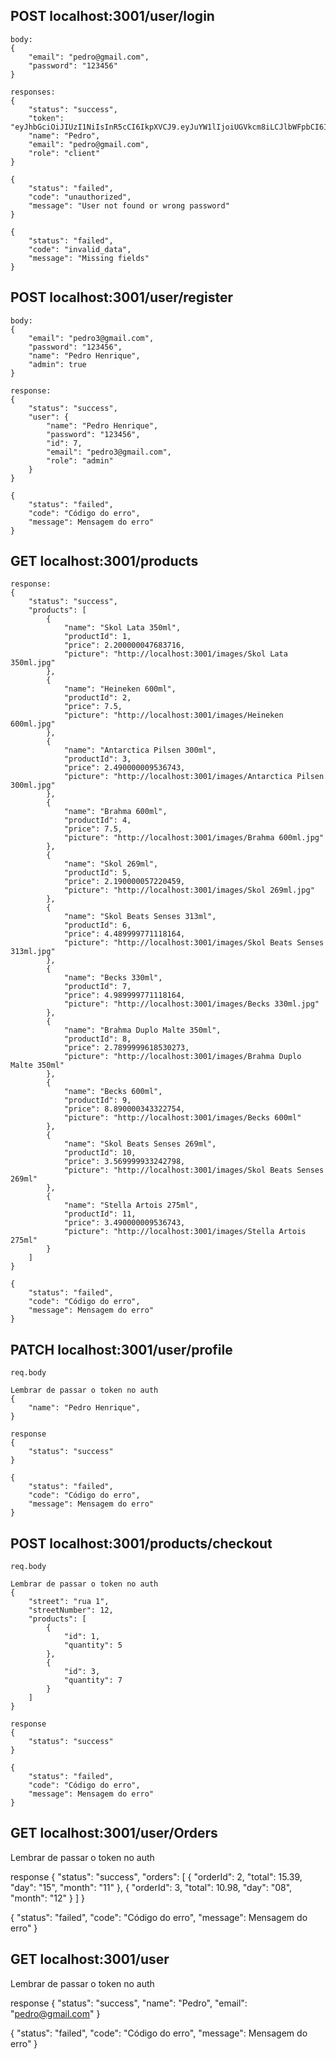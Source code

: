 ## POST localhost:3001/user/login

```
body:
{
    "email": "pedro@gmail.com",
    "password": "123456"
}

responses:
{
    "status": "success",
    "token": "eyJhbGciOiJIUzI1NiIsInR5cCI6IkpXVCJ9.eyJuYW1lIjoiUGVkcm8iLCJlbWFpbCI6InBlZHJvQGdtYWlsLmNvbSIsInJvbGUiOiJjbGllbnQiLCJpYXQiOjE1OTU2MTMwNDgsImV4cCI6MTU5NTYxNDg0OH0.LX0YJPVYl3oG5adXN6Pvd2qvhgsYWXfbYP13NIrXyNw",
    "name": "Pedro",
    "email": "pedro@gmail.com",
    "role": "client"
}

{
    "status": "failed",
    "code": "unauthorized",
    "message": "User not found or wrong password"
}

{
    "status": "failed",
    "code": "invalid_data",
    "message": "Missing fields"
}

```

## POST localhost:3001/user/register

```
body:
{
    "email": "pedro3@gmail.com",
    "password": "123456",
    "name": "Pedro Henrique",
    "admin": true
}

response:
{
    "status": "success",
    "user": {
        "name": "Pedro Henrique",
        "password": "123456",
        "id": 7,
        "email": "pedro3@gmail.com",
        "role": "admin"
    }
}

{
    "status": "failed",
    "code": "Código do erro",
    "message": Mensagem do erro"
}
```

## GET localhost:3001/products

```
response:
{
    "status": "success",
    "products": [
        {
            "name": "Skol Lata 350ml",
            "productId": 1,
            "price": 2.200000047683716,
            "picture": "http://localhost:3001/images/Skol Lata 350ml.jpg"
        },
        {
            "name": "Heineken 600ml",
            "productId": 2,
            "price": 7.5,
            "picture": "http://localhost:3001/images/Heineken 600ml.jpg"
        },
        {
            "name": "Antarctica Pilsen 300ml",
            "productId": 3,
            "price": 2.490000009536743,
            "picture": "http://localhost:3001/images/Antarctica Pilsen 300ml.jpg"
        },
        {
            "name": "Brahma 600ml",
            "productId": 4,
            "price": 7.5,
            "picture": "http://localhost:3001/images/Brahma 600ml.jpg"
        },
        {
            "name": "Skol 269ml",
            "productId": 5,
            "price": 2.190000057220459,
            "picture": "http://localhost:3001/images/Skol 269ml.jpg"
        },
        {
            "name": "Skol Beats Senses 313ml",
            "productId": 6,
            "price": 4.489999771118164,
            "picture": "http://localhost:3001/images/Skol Beats Senses 313ml.jpg"
        },
        {
            "name": "Becks 330ml",
            "productId": 7,
            "price": 4.989999771118164,
            "picture": "http://localhost:3001/images/Becks 330ml.jpg"
        },
        {
            "name": "Brahma Duplo Malte 350ml",
            "productId": 8,
            "price": 2.7899999618530273,
            "picture": "http://localhost:3001/images/Brahma Duplo Malte 350ml"
        },
        {
            "name": "Becks 600ml",
            "productId": 9,
            "price": 8.890000343322754,
            "picture": "http://localhost:3001/images/Becks 600ml"
        },
        {
            "name": "Skol Beats Senses 269ml",
            "productId": 10,
            "price": 3.569999933242798,
            "picture": "http://localhost:3001/images/Skol Beats Senses 269ml"
        },
        {
            "name": "Stella Artois 275ml",
            "productId": 11,
            "price": 3.490000009536743,
            "picture": "http://localhost:3001/images/Stella Artois 275ml"
        }
    ]
}

{
    "status": "failed",
    "code": "Código do erro",
    "message": Mensagem do erro"
}

```

## PATCH localhost:3001/user/profile

```
req.body

Lembrar de passar o token no auth
{
    "name": "Pedro Henrique",
}

response
{
    "status": "success"
}

{
    "status": "failed",
    "code": "Código do erro",
    "message": Mensagem do erro"
}
```

## POST localhost:3001/products/checkout

```
req.body

Lembrar de passar o token no auth
{
    "street": "rua 1",
    "streetNumber": 12,
    "products": [
        {
            "id": 1,
            "quantity": 5
        },
        {
            "id": 3,
            "quantity": 7
        }
    ]
}

response
{
    "status": "success"
}

{
    "status": "failed",
    "code": "Código do erro",
    "message": Mensagem do erro"
}
```

## GET localhost:3001/user/Orders

Lembrar de passar o token no auth

response
{
    "status": "success",
    "orders": [
        {
            "orderId": 2,
            "total": 15.39,
            "day": "15",
            "month": "11"
        },
        {
            "orderId": 3,
            "total": 10.98,
            "day": "08",
            "month": "12"
        }
    ]
}

{
    "status": "failed",
    "code": "Código do erro",
    "message": Mensagem do erro"
}

## GET localhost:3001/user

Lembrar de passar o token no auth

response
{
    "status": "success",
    "name": "Pedro",
    "email": "pedro@gmail.com"
}

{
    "status": "failed",
    "code": "Código do erro",
    "message": Mensagem do erro"
}